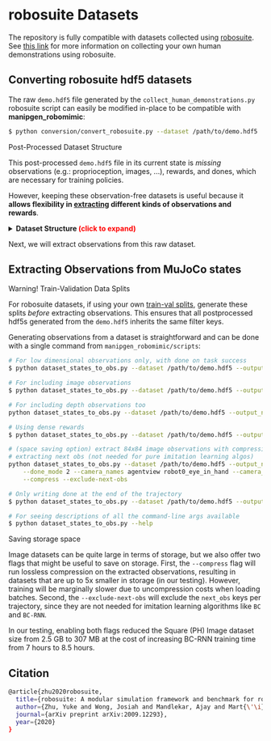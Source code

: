 # robosuite Datasets

The repository is fully compatible with datasets collected using [robosuite](https://robosuite.ai/). See [this link](https://robosuite.ai/docs/algorithms/demonstrations.html) for more information on collecting your own human demonstrations using robosuite. 

## Converting robosuite hdf5 datasets

The raw `demo.hdf5` file generated by the `collect_human_demonstrations.py` robosuite script can easily be modified in-place to be compatible with **manipgen_robomimic**:

```sh
$ python conversion/convert_robosuite.py --dataset /path/to/demo.hdf5
```

<div class="admonition info">
<p class="admonition-title">Post-Processed Dataset Structure</p>

This post-processed `demo.hdf5` file in its current state is _missing_ observations (e.g.: proprioception, images, ...), rewards, and dones, which are necessary for training policies.

However, keeping these observation-free datasets is useful because it **allows flexibility in [extracting](robosuite.md#extracting-observations-from-mujoco-states) different kinds of observations and rewards**.

<details>
  <summary><b>Dataset Structure <span style="color:red;">(click to expand)</span></b></summary>
<p>

- `data` (group)

  - `total` (attribute) - number of state-action samples in the dataset

  - `env_args` (attribute) - a json string that contains metadata on the environment and relevant arguments used for collecting data

  - `demo_0` (group) - group for the first demonstration (every demonstration has a group)

    - `num_samples` (attribute) - the number of state-action samples in this trajectory
    - `model_file` (attribute) - the xml string corresponding to the MJCF MuJoCo model
    - `states` (dataset) - flattened raw MuJoCo states, ordered by time
    - `actions` (dataset) - environment actions, ordered by time

  - `demo_1` (group) - group for the second demonstration

    ...
</p>
</details>

</div>


Next, we will extract observations from this raw dataset.


## Extracting Observations from MuJoCo states

<div class="admonition warning">
<p class="admonition-title">Warning! Train-Validation Data Splits</p>

For robosuite datasets, if using your own [train-val splits](overview.md#filter-keys), generate these splits _before_ extracting observations. This ensures that all postprocessed hdf5s generated from the `demo.hdf5` inherits the same filter keys.

</div>

Generating observations from a dataset is straightforward and can be done with a single command from `manipgen_robomimic/scripts`:

```sh
# For low dimensional observations only, with done on task success
$ python dataset_states_to_obs.py --dataset /path/to/demo.hdf5 --output_name low_dim.hdf5 --done_mode 2

# For including image observations
$ python dataset_states_to_obs.py --dataset /path/to/demo.hdf5 --output_name image.hdf5 --done_mode 2 --camera_names agentview robot0_eye_in_hand --camera_height 84 --camera_width 84

# For including depth observations too
python dataset_states_to_obs.py --dataset /path/to/demo.hdf5 --output_name depth.hdf5 --done_mode 2 --camera_names agentview robot0_eye_in_hand --camera_height 84 --camera_width 84 --depth

# Using dense rewards
$ python dataset_states_to_obs.py --dataset /path/to/demo.hdf5 --output_name image_dense.hdf5 --done_mode 2 --dense --camera_names agentview robot0_eye_in_hand --camera_height 84 --camera_width 84

# (space saving option) extract 84x84 image observations with compression and without 
# extracting next obs (not needed for pure imitation learning algos)
python dataset_states_to_obs.py --dataset /path/to/demo.hdf5 --output_name image.hdf5 \
    --done_mode 2 --camera_names agentview robot0_eye_in_hand --camera_height 84 --camera_width 84 \
    --compress --exclude-next-obs

# Only writing done at the end of the trajectory
$ python dataset_states_to_obs.py --dataset /path/to/demo.hdf5 --output_name image_done_1.hdf5 --done_mode 1 --camera_names agentview robot0_eye_in_hand --camera_height 84 --camera_width 84

# For seeing descriptions of all the command-line args available
$ python dataset_states_to_obs.py --help
```

<div class="admonition tip">
<p class="admonition-title">Saving storage space</p>

Image datasets can be quite large in terms of storage, but we also offer two flags that might be useful to save on storage. First, the `--compress` flag will run lossless compression on the extracted observations, resulting in datasets that are up to 5x smaller in storage (in our testing). However, training will be marginally slower due to uncompression costs when loading batches. Second, the `--exclude-next-obs` will exclude the `next_obs` keys per trajectory, since they are not needed for imitation learning algorithms like `BC` and `BC-RNN`.

In our testing, enabling both flags reduced the Square (PH) Image dataset size from 2.5 GB to 307 MB at the cost of increasing BC-RNN training time from 7 hours to 8.5 hours.
</div>

## Citation
```sh
@article{zhu2020robosuite,
  title={robosuite: A modular simulation framework and benchmark for robot learning},
  author={Zhu, Yuke and Wong, Josiah and Mandlekar, Ajay and Mart{\'\i}n-Mart{\'\i}n, Roberto and Joshi, Abhishek and Nasiriany, Soroush and Zhu, Yifeng},
  journal={arXiv preprint arXiv:2009.12293},
  year={2020}
}
```